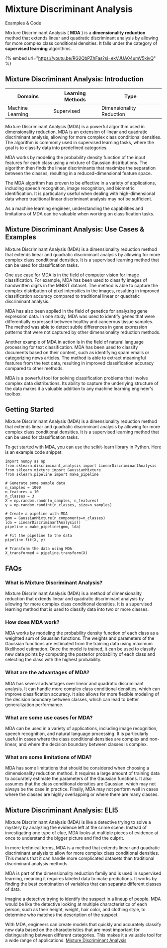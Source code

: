 # Mixture Discriminant Analysis

Examples & Code

Mixture Discriminant Analysis ( **MDA** ) is a **dimensionality reduction** method that extends linear and quadratic discriminant analysis by allowing for more complex class conditional densities. It falls under the category of **supervised learning** algorithms.

{% embed url="https://youtu.be/RG2QbPZhFas?si=ekVJUA04umV5kivQ" %}

## Mixture Discriminant Analysis: Introduction

| Domains          | Learning Methods | Type                     |
| ---------------- | ---------------- | ------------------------ |
| Machine Learning | Supervised       | Dimensionality Reduction |

Mixture Discriminant Analysis (MDA) is a powerful algorithm used in dimensionality reduction. MDA is an extension of linear and quadratic discriminant analysis, allowing for more complex class conditional densities. The algorithm is commonly used in supervised learning tasks, where the goal is to classify data into predefined categories.

MDA works by modeling the probability density function of the input features for each class using a mixture of Gaussian distributions. The algorithm then finds the linear discriminants that maximize the separation between the classes, resulting in a reduced-dimensional feature space.

The MDA algorithm has proven to be effective in a variety of applications, including speech recognition, image recognition, and biometric identification. It is particularly useful when dealing with high-dimensional data where traditional linear discriminant analysis may not be sufficient.

As a machine learning engineer, understanding the capabilities and limitations of MDA can be valuable when working on classification tasks.

## Mixture Discriminant Analysis: Use Cases & Examples

Mixture Discriminant Analysis (MDA) is a dimensionality reduction method that extends linear and quadratic discriminant analysis by allowing for more complex class conditional densities. It is a supervised learning method that can be used for classification tasks.

One use case for MDA is in the field of computer vision for image classification. For example, MDA has been used to classify images of handwritten digits in the MNIST dataset. The method is able to capture the complex distribution of pixel intensities in the images, resulting in improved classification accuracy compared to traditional linear or quadratic discriminant analysis.

MDA has also been applied in the field of genetics for analyzing gene expression data. In one study, MDA was used to identify genes that were differentially expressed between healthy and cancerous tissue samples. The method was able to detect subtle differences in gene expression patterns that were not captured by other dimensionality reduction methods.

Another example of MDA in action is in the field of natural language processing for text classification. MDA has been used to classify documents based on their content, such as identifying spam emails or categorizing news articles. The method is able to extract meaningful features from the text data, resulting in improved classification accuracy compared to other methods.

MDA is a powerful tool for solving classification problems that involve complex data distributions. Its ability to capture the underlying structure of the data makes it a valuable addition to any machine learning engineer's toolbox.

## Getting Started

Mixture Discriminant Analysis (MDA) is a dimensionality reduction method that extends linear and quadratic discriminant analysis by allowing for more complex class conditional densities. It is a supervised learning method that can be used for classification tasks.

To get started with MDA, you can use the scikit-learn library in Python. Here is an example code snippet:

```
import numpy as np
from sklearn.discriminant_analysis import LinearDiscriminantAnalysis
from sklearn.mixture import GaussianMixture
from sklearn.pipeline import make_pipeline

# Generate some sample data
n_samples = 1000
n_features = 10
n_classes = 3
X = np.random.randn(n_samples, n_features)
y = np.random.randint(n_classes, size=n_samples)

# Create a pipeline with MDA
gmm = GaussianMixture(n_components=n_classes)
lda = LinearDiscriminantAnalysis()
pipeline = make_pipeline(gmm, lda)

# Fit the pipeline to the data
pipeline.fit(X, y)

# Transform the data using MDA
X_transformed = pipeline.transform(X)

```

## FAQs

### What is Mixture Discriminant Analysis?

Mixture Discriminant Analysis (MDA) is a method of dimensionality reduction that extends linear and quadratic discriminant analysis by allowing for more complex class conditional densities. It is a supervised learning method that is used to classify data into two or more classes.

### How does MDA work?

MDA works by modeling the probability density function of each class as a weighted sum of Gaussian functions. The weights and parameters of the Gaussian functions are estimated from the training data using maximum likelihood estimation. Once the model is trained, it can be used to classify new data points by computing the posterior probability of each class and selecting the class with the highest probability.

### What are the advantages of MDA?

MDA has several advantages over linear and quadratic discriminant analysis. It can handle more complex class conditional densities, which can improve classification accuracy. It also allows for more flexible modeling of the decision boundary between classes, which can lead to better generalization performance.

### What are some use cases for MDA?

MDA can be used in a variety of applications, including image recognition, speech recognition, and natural language processing. It is particularly useful in cases where the class conditional densities are complex and non-linear, and where the decision boundary between classes is complex.

### What are some limitations of MDA?

MDA has some limitations that should be considered when choosing a dimensionality reduction method. It requires a large amount of training data to accurately estimate the parameters of the Gaussian functions. It also assumes that the class conditional densities are Gaussian, which may not always be the case in practice. Finally, MDA may not perform well in cases where the classes are highly overlapping or where there are many classes.

## Mixture Discriminant Analysis: ELI5

Mixture Discriminant Analysis (MDA) is like a detective trying to solve a mystery by analyzing the evidence left at the crime scene. Instead of investigating one type of clue, MDA looks at multiple pieces of evidence at once to understand the bigger picture and find the culprit.

In more technical terms, MDA is a method that extends linear and quadratic discriminant analysis to allow for more complex class conditional densities. This means that it can handle more complicated datasets than traditional discriminant analysis methods.

MDA is part of the dimensionality reduction family and is used in supervised learning, meaning it requires labeled data to make predictions. It works by finding the best combination of variables that can separate different classes of data.

Imagine a detective trying to identify the suspect in a lineup of people. MDA would be like the detective looking at multiple characteristics of each person, such as their height, weight, hair color, and clothing style, to determine who matches the description of the suspect.

With MDA, engineers can create models that quickly and accurately classify new data based on the characteristics that are most important for distinguishing between different categories. This makes it a valuable tool for a wide range of applications. [Mixture Discriminant Analysis](https://serp.ai/mixture-discriminant-analysis/)
